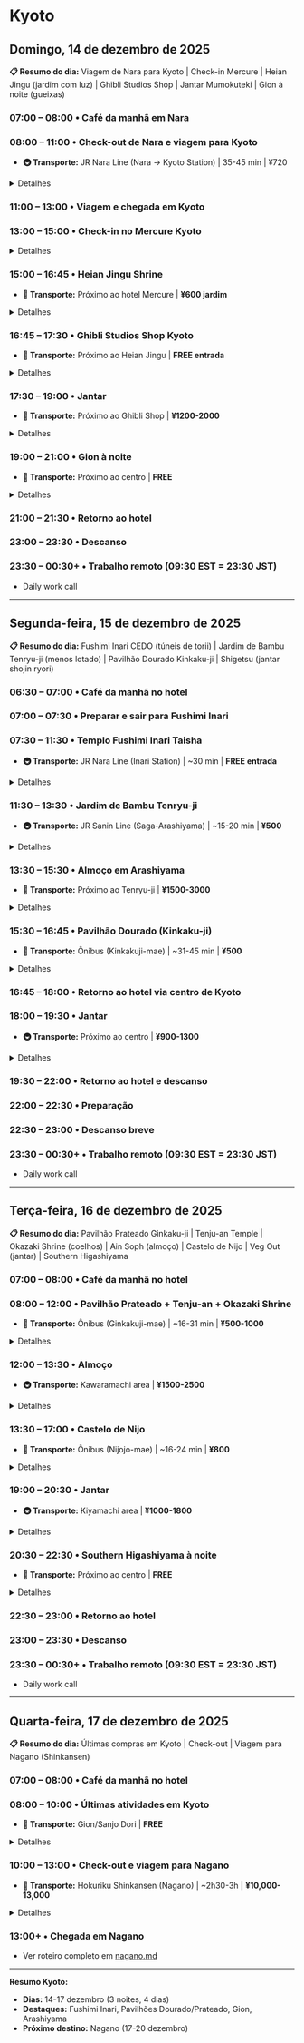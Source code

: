 # Kyoto

## Domingo, 14 de dezembro de 2025

**📋 Resumo do dia:** Viagem de Nara para Kyoto | Check-in Mercure | Heian Jingu (jardim com luz) | Ghibli Studios Shop | Jantar Mumokuteki | Gion à noite (gueixas)

### 07:00 – 08:00 • Café da manhã em Nara

### 08:00 – 11:00 • Check-out de Nara e viagem para Kyoto
- **🚇 Transporte:** JR Nara Line (Nara → Kyoto Station) | 35-45 min | ¥720

<details>
<summary>Detalhes</summary>

- Check-out do hotel em Nara
- Organizar malas com souvenirs de Nara

</details>

### 11:00 – 13:00 • Viagem e chegada em Kyoto

### 13:00 – 15:00 • Check-in no Mercure Kyoto

<details>
<summary>Detalhes</summary>

- Check-in oficial 15:00
- Deixar malas, refresh

</details>

### 15:00 – 16:45 • Heian Jingu Shrine
- **🚶 Transporte:** Próximo ao hotel Mercure | **¥600 jardim**

<details>
<summary>Detalhes</summary>

- Santuário de 1895 mas impressionante
- ENORME torii vermelho - um dos maiores do Japão
- Jardim japonês com ponte coberta e lagoas (melhor com luz natural)
- Arquitetura reproduz Palácio Imperial da era Heian
- **💡 Estratégia:** Visitar enquanto há luz (sunset ~16:45)

</details>

### 16:45 – 17:30 • Ghibli Studios Shop Kyoto
- **🚶 Transporte:** Próximo ao Heian Jingu | **FREE entrada**

<details>
<summary>Detalhes</summary>

- **Localização:** Verificar Google Maps - "ghibli store kyoto"
- Loja oficial do Studio Ghibli
- Caixas cegas do Totoro (~¥400-500 / ~R$ 15 / $3 USD)
- Pelúcias, souvenirs, itens colecionáveis
- IMPERDÍVEL para fãs! Perfeito para fim de tarde

</details>

### 17:30 – 19:00 • Jantar
- **🚶 Transporte:** Próximo ao Ghibli Shop | **¥1200-2000**

<details>
<summary>Detalhes</summary>

**Opção vegetariana:**
- **Mumokuteki Cafe** (Central Kyoto) - Vegan/Vegetarian orgânico
- Ambiente descolado, menu variado
- Opções veganas claramente marcadas

</details>

### 19:00 – 21:00 • Gion à noite
- **🚶 Transporte:** Próximo ao centro | **FREE**

<details>
<summary>Detalhes</summary>

- Bairro histórico das gueixas/maikos
- Ruas de pedra preservadas
- Hanamikoji Street - rua principal
- Chance de ver geishas/maikos (melhor horário 17h-18h, mas à noite também possível)
- **RESPEITO:** Não tocar ou parar geishas. Fotografar de longe

</details>

### 21:00 – 21:30 • Retorno ao hotel

### 23:00 – 23:30 • Descanso

### 23:30 – 00:30+ • Trabalho remoto (09:30 EST = 23:30 JST)
- Daily work call

---

## Segunda-feira, 15 de dezembro de 2025

**📋 Resumo do dia:** Fushimi Inari CEDO (túneis de torii) | Jardim de Bambu Tenryu-ji (menos lotado) | Pavilhão Dourado Kinkaku-ji | Shigetsu (jantar shojin ryori)

### 06:30 – 07:00 • Café da manhã no hotel

### 07:00 – 07:30 • Preparar e sair para Fushimi Inari

### 07:30 – 11:30 • Templo Fushimi Inari Taisha
- **🚇 Transporte:** JR Nara Line (Inari Station) | ~30 min | **FREE entrada**

<details>
<summary>Detalhes</summary>

- **CRUCIAL: Chegar BEM CEDO (7h30)** para evitar multidões
- FAMOSO pelos milhares de torii gates vermelhos formando túneis
- Trilha de 2-3h até topo do Monte Inari com vistas
- Dedicado ao deus do arroz e prosperidade
- FOTOS nos túneis sem turistas - imperdível!
- Mini-shrines ao longo do caminho

</details>

### 11:30 – 13:30 • Jardim de Bambu Tenryu-ji
- **🚇 Transporte:** JR Sanin Line (Saga-Arashiyama) | ~15-20 min | **¥500**

<details>
<summary>Detalhes</summary>

- Jardim de bambu DENTRO do complexo Tenryu-ji - bambus até 15m
- Muito MENOS turistas que o bosque principal de Arashiyama
- Som do vento nos bambus = experiência zen autêntica
- Integrado ao jardim zen do templo (UNESCO)
- **💡 Estratégia:** Visitar enquanto há luz - experiência visual serena sem multidões
- Próximo: Ponte Togetsukyo e área de Arashiyama

</details>

### 13:30 – 15:30 • Almoço em Arashiyama
- **🚶 Transporte:** Próximo ao Tenryu-ji | **¥1500-3000**

<details>
<summary>Detalhes</summary>

**Opções vegetarianas locais:**
- Restaurantes próximos ao complexo Tenryu-ji
- Procurar opções vegetarianas/shojin ryori na área de Arashiyama
- **💡 Alternativa:** Shigetsu (jantar do templo) - considerar para almoço se disponível

</details>

### 15:30 – 16:45 • Pavilhão Dourado (Kinkaku-ji)
- **🚌 Transporte:** Ônibus (Kinkakuji-mae) | ~31-45 min | **¥500**

<details>
<summary>Detalhes</summary>

- Templo Zen LITERALMENTE coberto de OURO REAL
- Patrimônio UNESCO desde 1994
- INSPIRAÇÃO para Johto em Pokémon Gold/Silver
- Reflexo no lago Kyoko Chi (Mirror Pond) - icônico
- **💡 Estratégia:** Visitar fim de tarde com luz dourada (ótimo para fotos)

</details>

### 16:45 – 18:00 • Retorno ao hotel via centro de Kyoto

### 18:00 – 19:30 • Jantar
- **🚇 Transporte:** Próximo ao centro | **¥900-1300**

<details>
<summary>Detalhes</summary>

**Opção vegetariana:**
- **Choice** (perto de Nishiki Market) - Vegan ramen
- Um dos melhores ramen veganos de Kyoto
- Vários sabores de caldo
- Pode ter fila

</details>

### 19:30 – 22:00 • Retorno ao hotel e descanso

### 22:00 – 22:30 • Preparação

### 22:30 – 23:00 • Descanso breve

### 23:30 – 00:30+ • Trabalho remoto (09:30 EST = 23:30 JST)
- Daily work call

---

## Terça-feira, 16 de dezembro de 2025

**📋 Resumo do dia:** Pavilhão Prateado Ginkaku-ji | Tenju-an Temple | Okazaki Shrine (coelhos) | Ain Soph (almoço) | Castelo de Nijo | Veg Out (jantar) | Southern Higashiyama

### 07:00 – 08:00 • Café da manhã no hotel

### 08:00 – 12:00 • Pavilhão Prateado + Tenju-an + Okazaki Shrine
- **🚌 Transporte:** Ônibus (Ginkakuji-mae) | ~16-31 min | **¥500-1000**

<details>
<summary>Detalhes</summary>

**Ginkaku-ji:**
- **Horário:** Inverno 9h-16h30
- CONTRAPARTE do Golden Pavilion - inspiração para Pokémon Silver
- NÃO é coberto de prata, mas luz da lua reflete criando aparência prateada
- Jardim de MUSGO deslumbrante
- Jardim de areia seca única
- **💡 Estratégia:** Visitar de manhã com luz natural para apreciar jardins

**Tenju-an Temple (dentro de Nanzen-ji):**
- HIDDEN GEM - muitos visitantes perdem!
- Jardins japoneses ESPETACULARES com lagos, pontes
- Menos turistas, perfeito para fotos tranquilas

**Okazaki Shrine (Rabbit Shrine):**
- Santuário ADORÁVEL famoso por coelhos de pedra e cerâmica
- **💡 Estratégia:** Visitar de manhã enquanto há luz para fotos dos coelhos

</details>

### 12:00 – 13:30 • Almoço
- **🚇 Transporte:** Kawaramachi area | **¥1500-2500**

<details>
<summary>Detalhes</summary>

**Opção vegetariana:**
- **Ain Soph** (Kawaramachi) - 100% Vegan
- Panquecas veganas e pratos diversos
- Parte da cadeia Ain Soph

</details>

### 13:30 – 17:00 • Castelo de Nijo
- **🚌 Transporte:** Ônibus (Nijojo-mae) | ~16-24 min | **¥800**

<details>
<summary>Detalhes</summary>

- **Horário:** 8h45-17h
- Patrimônio UNESCO - residência dos shoguns Tokugawa
- FAMOSO "nightingale floor" - piso que chia para detectar intrusos
- Pinturas deslumbrantes nas portas deslizantes (fusuma)
- Jardim japonês com carpas e pinheiros centenários
- Demonstra poder dos shogun vs imperadores

</details>

### 19:00 – 20:30 • Jantar
- **🚇 Transporte:** Kiyamachi area | **¥1000-1800**

<details>
<summary>Detalhes</summary>

**Opção vegetariana:**
- **Veg Out** (Kiyamachi) - 100% Vegan comfort food
- Burgers, wraps, bowls
- Casual, ótimo para almoço/jantar rápido

</details>

### 20:30 – 22:30 • Southern Higashiyama à noite
- **🚶 Transporte:** Próximo ao centro | **FREE**

<details>
<summary>Detalhes</summary>

- Kiyomizu-dera area (iluminado à noite se houver evento especial)
- Yasaka Pagoda
- Ninenzaka e Sannenzaka - ruas de pedra preservadas
- Lojas de artesanato e cafés
- Muitos alugam kimonos para fotos

</details>

### 22:30 – 23:00 • Retorno ao hotel

### 23:00 – 23:30 • Descanso

### 23:30 – 00:30+ • Trabalho remoto (09:30 EST = 23:30 JST)
- Daily work call

---

## Quarta-feira, 17 de dezembro de 2025

**📋 Resumo do dia:** Últimas compras em Kyoto | Check-out | Viagem para Nagano (Shinkansen)

### 07:00 – 08:00 • Café da manhã no hotel

### 08:00 – 10:00 • Últimas atividades em Kyoto
- **🚶 Transporte:** Gion/Sanjo Dori | **FREE**

<details>
<summary>Detalhes</summary>

- Últimas compras em Gion ou Sanjo Dori
- Fotos finais
- Organizar malas

</details>

### 10:00 – 13:00 • Check-out e viagem para Nagano
- **🚅 Transporte:** Hokuriku Shinkansen (Nagano) | ~2h30-3h | **¥10,000-13,000**

<details>
<summary>Detalhes</summary>

- Check-out do Mercure Kyoto (11:00)
- Almoço no trem ou na estação

</details>

### 13:00+ • Chegada em Nagano
- Ver roteiro completo em [nagano.md](./nagano.md)

---

**Resumo Kyoto:**
- **Dias:** 14-17 dezembro (3 noites, 4 dias)
- **Destaques:** Fushimi Inari, Pavilhões Dourado/Prateado, Gion, Arashiyama
- **Próximo destino:** Nagano (17-20 dezembro)
